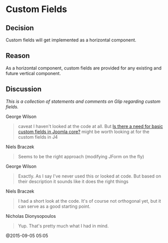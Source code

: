 # Custom Fields

## Decision

Custom fields will get implemented as a horizontal component. 

## Reason

As a horizontal component, custom fields are provided for any existing and future vertical 
component. 

## Discussion

*This is a collection of statements and comments on Glip regarding custom fields.*

George Wilson
> caveat I haven't looked at the code at all. But
> [Is there a need for basic custom fields in Joomla core?](https://groups.google.com/forum/#!topic/joomla-dev-general/rsZsQgpZToU)
> might be worth looking at for the custom fields in J4

Niels Braczek
> Seems to be the right approach (modifying JForm on the fly)

George Wilson
> Exactly. As I say I've never used this or looked at code. But based on their description it sounds like it does the right things

Niels Braczek
> I had a short look at the code. It's of course not orthogonal yet, but it can serve as a good starting point.

Nicholas Dionysopoulos
> Yup. That's pretty much what I had in mind.

@2015-09-05 05:05
